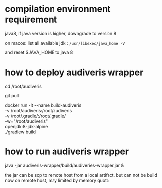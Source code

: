 # compilation environment requirement 

java8, if java version is higher, downgrade to version 8

on macos: 
list all available jdk :
``/usr/libexec/java_home -V``

and reset $JAVA_HOME to java 8

# how to deploy audiveris wrapper


cd /root/audiveris

git pull 


docker run -it   --name build-audiveris \
-v /root/audiveris:/root/audiveris \
-v /root/.gradle/:/root/.gradle/ \
-w="/root/audiveris" \
openjdk:8-jdk-alpine  \
./gradlew build

# how to run audiveris wrapper 

java -jar audiveris-wrapper/build/audiveries-wrapper.jar & 

the jar can be scp to remote host from a local artifact. but can not be build now on remote host, may limited by memory quota



